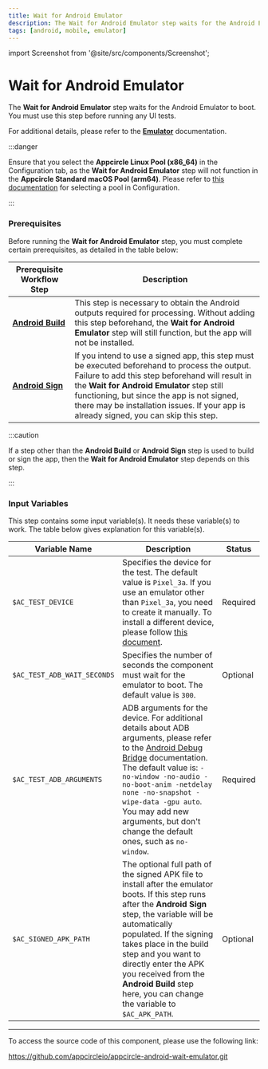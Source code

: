 ```yaml
---
title: Wait for Android Emulator
description: The Wait for Android Emulator step waits for the Android Emulator to boot. You must use this step before running any UI tests.
tags: [android, mobile, emulator]
---
```


import Screenshot from '@site/src/components/Screenshot';

# Wait for Android Emulator

The **Wait for Android Emulator** step waits for the Android Emulator to boot. You must use this step before running any UI tests.

For additional details, please refer to the [**Emulator**](/infrastructure/android-build-infrastructure#emulator) documentation.

:::danger

Ensure that you select the **Appcircle Linux Pool (x86_64)** in the Configuration tab, as the **Wait for Android Emulator** step will not function in the **Appcircle Standard macOS Pool (arm64)**. Please refer to [this documentation](/build/build-process-management/configurations#project-details-configuration) for selecting a pool in Configuration.

:::

### Prerequisites

Before running the **Wait for Android Emulator** step, you must complete certain prerequisites, as detailed in the table below:

| Prerequisite Workflow Step                                                                         | Description                                                                                                                                                                                                                                                                                                                            |
| -------------------------------------------------------------------------------------------------- | -------------------------------------------------------------------------------------------------------------------------------------------------------------------------------------------------------------------------------------------------------------------------------------------------------------------------------------- |
| [**Android Build**](/workflows/android-specific-workflow-steps/android-build) | This step is necessary to obtain the Android outputs required for processing. Without adding this step beforehand, the **Wait for Android Emulator** step will still function, but the app will not be installed.                                                                                                                      |
| [**Android Sign**](/workflows/android-specific-workflow-steps/android-sign)   | If you intend to use a signed app, this step must be executed beforehand to process the output. Failure to add this step beforehand will result in the **Wait for Android Emulator** step still functioning, but since the app is not signed, there may be installation issues. If your app is already signed, you can skip this step. |

:::caution

If a step other than the **Android Build** or **Android Sign** step is used to build or sign the app, then the **Wait for Android Emulator** step depends on this step.

:::

<Screenshot url='https://cdn.appcircle.io/docs/assets/android-workflow-components-wait-for-android-emulator_1.png'/>

### Input Variables

This step contains some input variable(s). It needs these variable(s) to work. The table below gives explanation for this variable(s).

<Screenshot url='https://cdn.appcircle.io/docs/assets/android-workflow-components-wait-for-android-emulator_2.png'/>

| Variable Name               | Description                                                                                                                                                                                                                                                                                                                                                                  | Status   |
| --------------------------- | ---------------------------------------------------------------------------------------------------------------------------------------------------------------------------------------------------------------------------------------------------------------------------------------------------------------------------------------------------------------------------- | -------- |
| `$AC_TEST_DEVICE`           | Specifies the device for the test. The default value is `Pixel_3a`. If you use an emulator other than `Pixel_3a`, you need to create it manually. To install a different device, please follow [this document](/infrastructure/android-build-infrastructure#emulator).                                                                             | Required |
| `$AC_TEST_ADB_WAIT_SECONDS` | Specifies the number of seconds the component must wait for the emulator to boot. The default value is `300`.                                                                                                                                                                                                                                                                | Optional |
| `$AC_TEST_ADB_ARGUMENTS`    | ADB arguments for the device. For additional details about ADB arguments, please refer to the [Android Debug Bridge](https://developer.android.com/tools/adb) documentation. The default value is: `-no-window -no-audio -no-boot-anim -netdelay none -no-snapshot -wipe-data -gpu auto`. You may add new arguments, but don't change the default ones, such as `no-window`. | Required |
| `$AC_SIGNED_APK_PATH`       | The optional full path of the signed APK file to install after the emulator boots. If this step runs after the **Android Sign** step, the variable will be automatically populated. If the signing takes place in the build step and you want to directly enter the APK you received from the **Android Build** step here, you can change the variable to `$AC_APK_PATH`.    | Optional |

---

To access the source code of this component, please use the following link:

https://github.com/appcircleio/appcircle-android-wait-emulator.git
